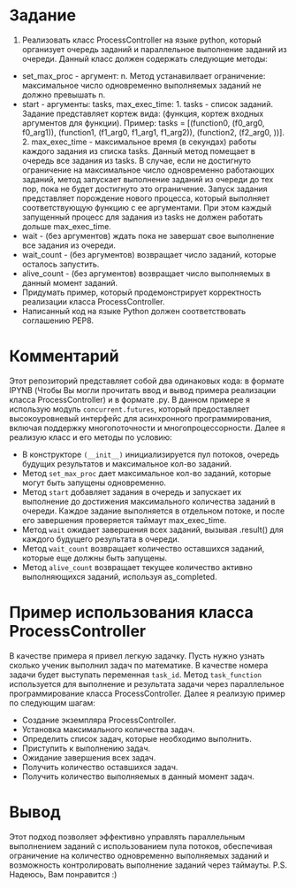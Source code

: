 # Задание
1. Реализовать класс ProcessController на языке python, который организует очередь заданий и параллельное выполнение заданий из очереди. Данный класс должен содержать следующие методы:
- set_max_proc - аргумент: n. Метод устанавилвает ограничение: максимальное число одновременно выполняемых заданий не должно превышать n.
- start - аргументы: tasks, max_exec_time: 1. tasks - список заданий. Задание представляет кортеж вида: (функция, кортеж входных аргументов для функции). Пример: tasks = [(function0, (f0_arg0, f0_arg1)), (function1, (f1_arg0, f1_arg1, f1_arg2)), (function2, (f2_arg0, ))]. 2. max_exec_time - максимальное время (в секундах) работы каждого задания из списка tasks. Данный метод помещает в очередь все задания из tasks. В случае, если не достигнуто ограничение на максимальное число одновременно работающих заданий, метод запускает выполнение заданий из очереди до тех пор, пока не будет достигнуто это ограничение. Запуск задания представляет порождение нового процесса, который выполняет соответствующую функцию с ее аргументами. При этом каждый запущенный процесс для задания из tasks не должен работать дольше max_exec_time.
- wait - (без аргументов) ждать пока не завершат свое выполнение все задания из очереди.
- wait_count - (без аргументов) возвращает число заданий, которые осталось запустить.
- alive_count - (без аргументов) возвращает число выполняемых в данный момент заданий.
- Придумать пример, который продемонстрирует корректность реализации класса ProcessController.
- Написанный код на языке Python должен соответствовать соглашению PEP8.
# Комментарий

Этот репозиторий представляет собой два одинаковых кода: в формате IPYNB (Чтобы Вы могли прочитать ввод и вывод примера реализации класса ProcessController) и в формате .py. В данном примере я использую модуль `concurrent.futures`, 
который предоставляет высокоуровневый интерфейс для асинхронного программирования, 
включая поддержку многопоточности и многопроцессорности.
Далее я реализую класс и его методы по условию:
- В конструкторе `(__init__)` инициализируется пул потоков, очередь будущих результатов и максимальное кол-во заданий.
- Метод `set_max_proc` дает максимальное кол-во заданий, которые могут быть запущены одновременно.
- Метод `start` добавляет задания в очередь и запускает их выполнение до достижения максимального количества заданий в очереди.
        Каждое задание выполняется в отдельном потоке, и после его завершения проверяется таймаут max_exec_time.
- Метод `wait` ожидает завершения всех заданий, вызывая .result() для каждого будущего результата в очереди.
- Метод `wait_count` возвращает количество оставшихся заданий, которые еще должны быть запущены.
- Метод `alive_count` возвращает текущее количество активно выполняющихся заданий, используя as_completed.
# Пример использования класса ProcessController
В качестве примера я привел легкую задачку. Пусть нужно узнать сколько ученик выполнил задач по математике. В качестве номера задачи будет выступать переменная `task_id`. 
Метод `task_function` используется для выполнение и результата задачи через параллельное программирование класса ProcessController.
Далее я реализую пример по следующим шагам:
- Создание экземпляра ProcessController.
- Установка максимального количества задач.
- Определить список задач, которые необходимо выполнить.
- Приступить к выполнению задач.
- Ожидание завершения всех задач.
- Получить количество оставшихся задач.
- Получить количество выполняемых в данный момент задач.
# Вывод
Этот подход позволяет эффективно управлять параллельным выполнением заданий с использованием пула потоков, 
обеспечивая ограничение на количество одновременно выполняемых заданий и возможность контролировать выполнение заданий через таймауты.
P.S. Надеюсь, Вам понравится :)
